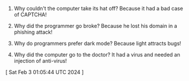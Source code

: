  
1. Why couldn't the computer take its hat off? Because it had a bad case of CAPTCHA!

2. Why did the programmer go broke? Because he lost his domain in a phishing attack!

3. Why do programmers prefer dark mode? Because light attracts bugs!

4. Why did the computer go to the doctor? It had a virus and needed an injection of anti-virus!
 
[ 
Sat Feb  3 01:05:44 UTC 2024
 ]
